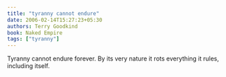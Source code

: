 ```yaml
---
title: "tyranny cannot endure"
date: 2006-02-14T15:27:23+05:30
authors: Terry Goodkind
book: Naked Empire
tags: ["tyranny"]
---
```

Tyranny cannot endure forever. By its very nature it rots everything it rules, including itself.
